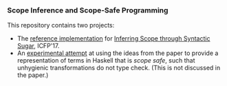 ### Scope Inference and Scope-Safe Programming

This repository contains two projects:

- The [reference implementation](https://github.com/brownplt/scope-graph/tree/master/scope-inference) for
  [Inferring Scope through Syntactic Sugar](http://cs.brown.edu/~sk/Publications/Papers/Published/pkw-inf-scope-syn-sugar/), ICFP'17.
- An [experimental attempt](https://github.com/brownplt/scope-graph/tree/master/scope-safe-programming) at using
  the ideas from the paper to provide a representation of terms in
  Haskell that is *scope safe*, such that unhygienic transformations
  do not type check. (This is not discussed in the paper.)
